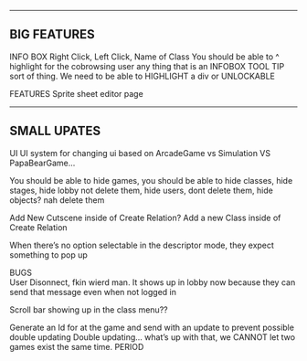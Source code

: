 ---------
BIG FEATURES
---------

INFO BOX 
  Right Click, Left Click, Name of Class
  You should be able to ^ highlight for the cobrowsing user any thing that is an INFOBOX
  TOOL TIP sort of thing.  We need to be able to HIGHLIGHT a div or UNLOCKABLE

FEATURES
  Sprite sheet editor page

-----
SMALL UPATES
-----

UI
  UI system for changing ui based on ArcadeGame vs Simulation VS PapaBearGame...
  
  You should be able to hide games, you should be able to hide classes, hide stages, hide lobby not delete them, hide users, dont delete them, hide objects? nah delete them
  
  Add New Cutscene inside of Create Relation? Add a new Class inside of Create Relation
  
  When there’s no option selectable in the descriptor mode, they expect something to pop up 

BUGS  
  User Disonnect, fkin wierd man. It shows up in lobby now because they can send that message even when not logged in 

  Scroll bar showing up in the class menu??

  Generate an Id for at the game and send with an update to prevent possible double updating 
  Double updating… what’s up with that, we CANNOT let two games exist the same time. PERIOD